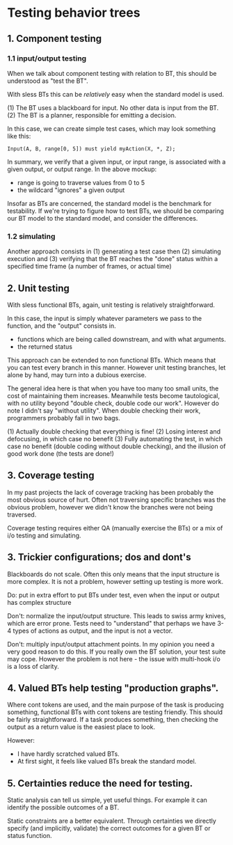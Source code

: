 # Testing behavior trees

## 1. Component testing

### 1.1 input/output testing

When we talk about component testing with relation to BT, this should be understood as "test the BT".

With sless BTs this can be *relatively* easy when the standard model is used.

(1) The BT uses a blackboard for input. No other data is input from the BT.
(2) The BT is a planner, responsible for emitting a decision.

In this case, we can create simple test cases, which may look something like this:

```
Input(A, B, range[0, 5]) must yield myAction(X, *, Z);
```

In summary, we verify that a given input, or input range, is associated with a given output, or output range. In the above mockup:
- range is going to traverse values from 0 to 5
- the wildcard "ignores" a given output

Insofar as BTs are concerned, the standard model is the benchmark for testability. If we're trying to figure how to test BTs, we should be comparing our BT model to the standard model, and consider the differences.

### 1.2 simulating

Another approach consists in (1) generating a test case then (2) simulating execution and (3) verifying that the BT reaches the "done" status within a specified time frame (a number of frames, or actual time)

## 2. Unit testing

With sless functional BTs, again, unit testing is relatively straightforward.

In this case, the input is simply whatever parameters we pass to the function, and the "output" consists in.
- functions which are being called downstream, and with what arguments.
- the returned status

This approach can be extended to non functional BTs. Which means that you can test every branch in this manner. However unit testing branches, let alone by hand, may turn into a dubious exercise.

The general idea here is that when you have too many too small units, the cost of maintaining them increases. Meanwhile tests become tautological, with no utility beyond "double check, double code our work".
However do note I didn't say "without utility". When double checking their work, programmers probably fall in two bags.

(1) Actually double checking that everything is fine!
(2) Losing interest and defocusing, in which case no benefit
(3) Fully automating the test, in which case no benefit (double coding without double checking), and the illusion of good work done (the tests are done!)

## 3. Coverage testing

In my past projects the lack of coverage tracking has been probably the most obvious source of hurt. Often not traversing specific branches was the obvious problem, however we didn't know the branches were not being traversed.

Coverage testing requires either QA (manually exercise the BTs) or a mix of i/o testing and simulating.

## 3. Trickier configurations; dos and dont's

Blackboards do not scale. Often this only means that the input structure is more complex. It is not a problem, however setting up testing is more work.

Do: put in extra effort to put BTs under test, even when the input or output has complex structure

Don't: normalize the input/output structure. This leads to swiss army knives, which are error prone. Tests need to "understand" that perhaps we have 3-4 types of actions as output, and the input is not a vector.

Don't: multiply input/output attachment points. In my opinion you need a very good reason to do this. If you really own the BT solution, your test suite may cope. However the problem is not here - the issue with multi-hook i/o is a loss of clarity.

## 4. Valued BTs help testing "production graphs".

Where cont tokens are used, and the main purpose of the task is producing something, functional BTs with cont tokens are testing friendly. This should be fairly straightforward. If a task produces something, then checking the output as a return value is the easiest place to look.

However:
- I have hardly scratched valued BTs.
- At first sight, it feels like valued BTs break the standard model.

## 5. Certainties reduce the need for testing.

Static analysis can tell us simple, yet useful things. For example it can identify the possible outcomes of a BT.

Static constraints are a better equivalent. Through certainties we directly specify (and implicitly, validate) the correct outcomes for a given BT or status function.
